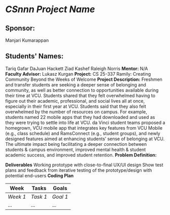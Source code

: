 # *CSnnn Project Name*
## **Sponsor:**
Manjari Kumarappan
## **Students' Names:**
Tariq Gafar
DaJuan Hackett
Ziad Kashef
Raleigh Norris
**Mentor:**
N/A
**Faculty Advisor:**
Lukasz Kurgan
**Project:**
CS 25-337 Ramily: Creating Community Beyond the Weeks of Welcome
**Project Description:**
Freshmen and transfer students are seeking a deeper sense of belonging and community, as well as better connection to opportunities available during their time at VCU. Students shared that they felt overwhelmed having to figure out their academic, professional, and social lives all at once, especially in their first year at VCU. Students said that they also felt overwhelmed by the number of resources on campus. For example, students named 22 mobile apps that they had downloaded and used as they were trying to settle into life at VCU. da Vinci student teams proposed a homegrown, VCU mobile app that integrates key features from VCU Mobile (e.g., class schedule) and RamsConnect (e.g., student groups), and newly designed features aimed at enhancing students’ sense of belonging at VCU. The ultimate impact being facilitating a deeper connection between students & campus environment, improved mental health & student academic success, and improved student retention.
**Problem Definition:**

**Deliverables**
Working prototype with close-to-final UX/UI design
Show test plans and feedback from iterative testing of the prototype/design with potential end-users
**Coding Plan**

| Week | Tasks | Goals |
|------|-------|-------|
| _Week 1_ | _Task 1_ | _Goal 1_ |
| ... | ... | ... |

